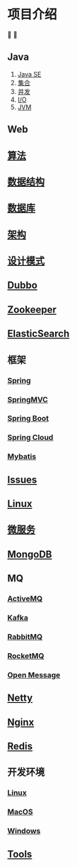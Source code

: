 # 项目介绍

:tada: :100:

<!--[[toc]]-->

## Java

1. [Java SE](../java/se/)
2. [集合](../java/collection/)
3. [并发](../java/concurrent/)
4. [I/O](../java/io/)
5. [JVM](../java/jvm/)


## Web

<!--1. [Java Web](../java/ee/)-->

## [算法](../arithmetic/)
## [数据结构](../structure/)
## [数据库](../db/)
## [架构](../design/)
## [设计模式](../design-patterns/)

## [Dubbo](../dubbo/)
## [Zookeeper](../zookeeper/)
## [ElasticSearch](../elastic-search/)

## 框架
### [Spring](../framework/spring/)
### [SpringMVC](../framework/spring-mvc/)
### [Spring Boot](../framework/spring-boot/)
### [Spring Cloud](../framework/spring-cloud/)
### [Mybatis](../framework/mybatis/)
## [Issues](../issue/)
## [Linux](../linux/)
## [微服务](../micro-service/)
## [MongoDB](../mongodb/)
## MQ
### [ActiveMQ](../mq/activemq/)
### [Kafka](../mq/kafka/)
### [RabbitMQ](../mq/rabbitmq/)
### [RocketMQ](../mq/rocketmq/)
### [Open Message](../mq/open-message/)
## [Netty](../netty/)
## [Nginx](../nginx/)
## [Redis](../redis/)

## 开发环境
### [Linux](../dev-env/linux-env/)
### [MacOS](../dev-env/mac-env/)
### [Windows](../dev-env/windows-env/)

## [Tools](../tools/)




